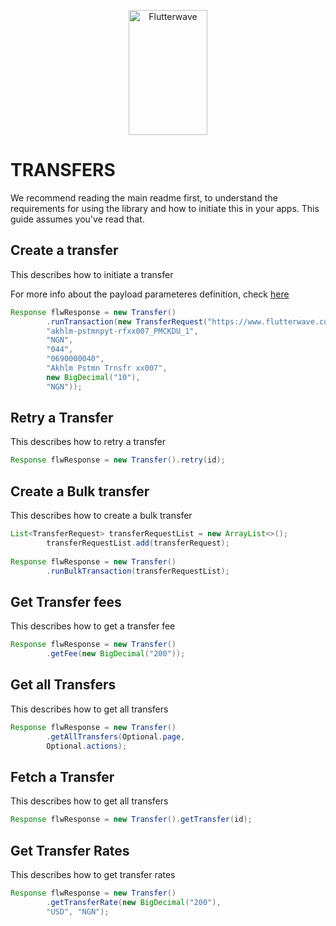 <p align="center">
    <img title="Flutterwave" height="200" src="https://flutterwave.com/images/logo/full.svg" width="50%"/>
</p>

# TRANSFERS

We recommend reading the main readme first, to understand the requirements for using the library and how to initiate this in your apps. This guide assumes you've read that.


## Create a transfer
This describes how to initiate a transfer

For more info about the payload parameteres definition, check  [here](https://developer.flutterwave.com/reference#create-a-transfer)

```java
Response flwResponse = new Transfer()
        .runTransaction(new TransferRequest("https://www.flutterwave.com/ng/",
        "akhlm-pstmnpyt-rfxx007_PMCKDU_1",
        "NGN",
        "044",
        "0690000040",
        "Akhlm Pstmn Trnsfr xx007",
        new BigDecimal("10"),
        "NGN"));
```

## Retry a Transfer

This describes how to retry a transfer

```java
Response flwResponse = new Transfer().retry(id);
```

## Create a Bulk transfer

This describes how to create a bulk transfer

```java
List<TransferRequest> transferRequestList = new ArrayList<>();
        transferRequestList.add(transferRequest);
        
Response flwResponse = new Transfer()
        .runBulkTransaction(transferRequestList);
```

## Get Transfer fees

This describes how to get a transfer fee

```java
Response flwResponse = new Transfer()
        .getFee(new BigDecimal("200"));
```

## Get all Transfers

This describes how to get all transfers

```java
Response flwResponse = new Transfer()
        .getAllTransfers(Optional.page, 
        Optional.actions);
```

## Fetch a Transfer

This describes how to get all transfers

```java
Response flwResponse = new Transfer().getTransfer(id);
```

## Get Transfer Rates

This describes how to get transfer rates

```java
Response flwResponse = new Transfer()
        .getTransferRate(new BigDecimal("200"),
        "USD", "NGN");
```